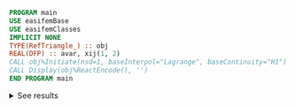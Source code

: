 ```fortran
PROGRAM main
USE easifemBase
USE easifemClasses
IMPLICIT NONE
TYPE(RefTriangle_) :: obj
REAL(DFP) :: avar, xij(1, 2)
CALL obj%Initiate(nsd=1, baseInterpol="Lagrange", baseContinuity="H1")
CALL Display(obj%ReactEncode(), '')
END PROGRAM main
```

<details>
<summary>See results</summary>
<div>

import Tabs from '@theme/Tabs';
import TabItem from '@theme/TabItem';

|                   |                       |
| ----------------- | --------------------- |
| Element type      | Triangle3             |
| Xidimension       | 2                     |
| NSD               | 1                     |
| tPoints           | 3                     |
| tLines            | 3                     |
| tSurfaces         | 1                     |
| tVolumes          | 0                     |
| BaseContinuity    | H1                    |
| BaseInterpolation | LagrangeInterpolation |

Nodal Coordinates:

|   |   |   |   |
| - | - | - | - |
| x | 0 | 1 | 0 |
| y | 0 | 0 | 1 |

<Tabs>

<TabItem value="1" label="PointTopology( 1 ) :" >

|              |        |
| ------------ | ------ |
| Element type | Point1 |
| Xidimension  | 0      |
| Nptrs        | 1      |

</TabItem>

<TabItem value="2" label="PointTopology( 2 ) :" >

|              |        |
| ------------ | ------ |
| Element type | Point1 |
| Xidimension  | 0      |
| Nptrs        | 2      |

</TabItem>

<TabItem value="3" label="PointTopology( 3 ) :" >

|              |        |
| ------------ | ------ |
| Element type | Point1 |
| Xidimension  | 0      |
| Nptrs        | 3      |

</TabItem>

</Tabs>
<Tabs>

<TabItem value="1" label="EdgeTopology( 1 ) :" >

|              |       |   |
| ------------ | ----- | - |
| Element type | Line2 |   |
| Xidimension  | 1     |   |
| Nptrs        | 1     | 2 |

</TabItem>

<TabItem value="2" label="EdgeTopology( 2 ) :" >

|              |       |   |
| ------------ | ----- | - |
| Element type | Line2 |   |
| Xidimension  | 1     |   |
| Nptrs        | 2     | 3 |

</TabItem>

<TabItem value="3" label="EdgeTopology( 3 ) :" >

|              |       |   |
| ------------ | ----- | - |
| Element type | Line2 |   |
| Xidimension  | 1     |   |
| Nptrs        | 3     | 1 |

</TabItem>

</Tabs>
<Tabs>

<TabItem value="1" label="FaceTopology( 1 ) :" >

|              |           |   |   |
| ------------ | --------- | - | - |
| Element type | Triangle3 |   |   |
| Xidimension  | 2         |   |   |
| Nptrs        | 1         | 2 | 3 |

</TabItem>

</Tabs>

</div>
</details>
